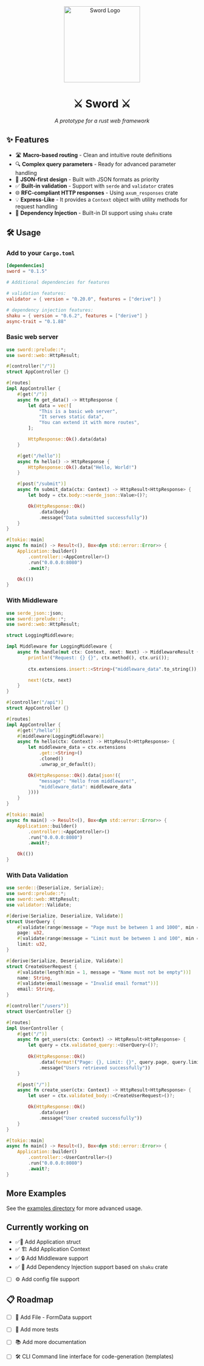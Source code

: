 <div align="center">
<img src="https://pillan.inf.uct.cl/~lrevillod/images/sword-logo.webp" alt="Sword Logo" width="200">

<h1>⚔️ Sword ⚔️</h1>
<p><em>A prototype for a rust web framework</em></p>
</div>

## ✨ Features

- 🛣️ **Macro-based routing** - Clean and intuitive route definitions
- 🔍 **Complex query parameters** - Ready for advanced parameter handling
- 📄 **JSON-first design** - Built with JSON formats as priority
- ✅ **Built-in validation** - Support with `serde` and `validator` crates
- 🌐 **RFC-compliant HTTP responses** - Using `axum_responses` crate
- 💡 **Express-Like** - It provides a `Context` object with utility methods for request handling
- 💉 **Dependency Injection** - Built-in DI support using `shaku` crate

## 🛠️ Usage

### Add to your `Cargo.toml`

```toml
[dependencies]
sword = "0.1.5"

# Additional dependencies for features

# validation features:
validator = { version = "0.20.0", features = ["derive"] }

# dependency injection features:
shaku = { version = "0.6.2", features = ["derive"] }
async-trait = "0.1.88"
```

### Basic web server 

```rust
use sword::prelude::*;
use sword::web::HttpResult;

#[controller("/")]
struct AppController {}

#[routes]
impl AppController {
    #[get("/")]
    async fn get_data() -> HttpResponse {
        let data = vec![
            "This is a basic web server",
            "It serves static data",
            "You can extend it with more routes",
        ];

        HttpResponse::Ok().data(data)
    }

    #[get("/hello")]
    async fn hello() -> HttpResponse {
        HttpResponse::Ok().data("Hello, World!")
    }

    #[post("/submit")]
    async fn submit_data(ctx: Context) -> HttpResult<HttpResponse> {
        let body = ctx.body::<serde_json::Value>()?;

        Ok(HttpResponse::Ok()
            .data(body)
            .message("Data submitted successfully"))
    }
}

#[tokio::main]
async fn main() -> Result<(), Box<dyn std::error::Error>> {
    Application::builder()
        .controller::<AppController>()
        .run("0.0.0.0:8080")
        .await?;

    Ok(())
}
```
### With Middleware

```rust
use serde_json::json;
use sword::prelude::*;
use sword::web::HttpResult;

struct LoggingMiddleware;

impl Middleware for LoggingMiddleware {
    async fn handle(mut ctx: Context, next: Next) -> MiddlewareResult {
        println!("Request: {} {}", ctx.method(), ctx.uri());
        
        ctx.extensions.insert::<String>("middleware_data".to_string());

        next!(ctx, next)
    }
}

#[controller("/api")]
struct AppController {}

#[routes]
impl AppController {
    #[get("/hello")]
    #[middleware(LoggingMiddleware)]
    async fn hello(ctx: Context) -> HttpResult<HttpResponse> {
        let middleware_data = ctx.extensions
            .get::<String>()
            .cloned()
            .unwrap_or_default();

        Ok(HttpResponse::Ok().data(json!({
            "message": "Hello from middleware!",
            "middleware_data": middleware_data
        })))
    }
}

#[tokio::main]
async fn main() -> Result<(), Box<dyn std::error::Error>> {
    Application::builder()
        .controller::<AppController>()
        .run("0.0.0.0:8080")
        .await?;

    Ok(())
}
```

### With Data Validation

```rust
use serde::{Deserialize, Serialize};
use sword::prelude::*;
use sword::web::HttpResult;
use validator::Validate;

#[derive(Serialize, Deserialize, Validate)]
struct UserQuery {
    #[validate(range(message = "Page must be between 1 and 1000", min = 1, max = 1000))]
    page: u32,
    #[validate(range(message = "Limit must be between 1 and 100", min = 1, max = 100))]
    limit: u32,
}

#[derive(Serialize, Deserialize, Validate)]
struct CreateUserRequest {
    #[validate(length(min = 1, message = "Name must not be empty"))]
    name: String,
    #[validate(email(message = "Invalid email format"))]
    email: String,
}

#[controller("/users")]
struct UserController {}

#[routes]
impl UserController {
    #[get("/")]
    async fn get_users(ctx: Context) -> HttpResult<HttpResponse> {
        let query = ctx.validated_query::<UserQuery>()?;
        
        Ok(HttpResponse::Ok()
            .data(format!("Page: {}, Limit: {}", query.page, query.limit))
            .message("Users retrieved successfully"))
    }

    #[post("/")]
    async fn create_user(ctx: Context) -> HttpResult<HttpResponse> {
        let user = ctx.validated_body::<CreateUserRequest>()?;

        Ok(HttpResponse::Ok()
            .data(user)
            .message("User created successfully"))
    }
}

#[tokio::main]
async fn main() -> Result<(), Box<dyn std::error::Error>> {
    Application::builder()
        .controller::<UserController>()
        .run("0.0.0.0:8080")
        .await?;
}
```

## More Examples
See the [examples directory](./examples) for more advanced usage.

## Currently working on
- ✅📱 Add Application struct
- ✅ 🏗️ Add Application Context
- ✅ 🔒 Add Middleware support
- ✅ 💉 Add Dependency Injection support based on `shaku` crate
- [ ] ⚙️ Add config file support

## 📋 Roadmap

- [ ] 📁 Add File - FormData support
- [ ] 🧪 Add more tests
- [ ] 📚 Add more documentation
- [ ] 🛠️ CLI Command line interface for code-generation (templates)


